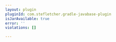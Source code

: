 ```yaml
---
layout: plugin
pluginId: com.stefletcher.gradle-javabase-plugin
isJarAvailable: true
error: ''
violations: []

---
```

